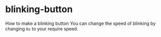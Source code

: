 # blinking-button
How to make a blinking button 
You can change the speed of blinking by changing `6s` to your require speed.
